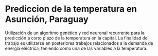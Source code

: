 # Prediccion de la temperatura en Asunción, Paraguay
Utilización de un algoritmo genético y red neuronal recurrente para la predicción a corto plazo de la temperatura en la capital. La finalidad del trabajo es utilizarse en posteriores trabajos relacionados a la demanda de energía eléctrica, teniendo como una de las variables a la temperatura.
